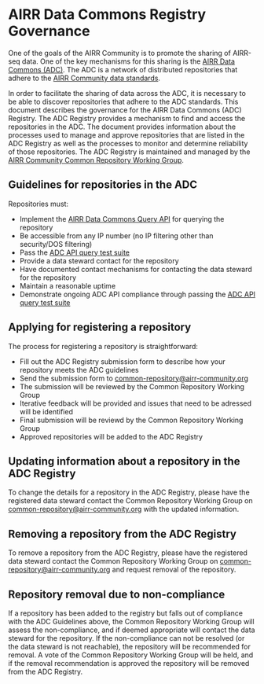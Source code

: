 # AIRR Data Commons Registry Governance

One of the goals of the AIRR Community is to promote the sharing of AIRR-seq data. One of the
key mechanisms for this sharing is the [AIRR Data Commons (ADC)](https://docs.airr-community.org/en/latest/adc/adc.html).
The ADC is a network of distributed repositories that adhere to the [AIRR Community data
standards](https://docs.airr-community.org/en/latest/standards/overview.html).

In order to facilitate the sharing of data across the ADC, it is necessary to be able to discover repositories
that adhere to the ADC standards. This document describes the governance for the AIRR Data Commons (ADC) Registry. 
The ADC Registry provides a mechanism to find and access the repositories in the ADC.
The document provides information about the processes used to manage and approve repositories that
are listed in the ADC Registry as well as the processes to monitor and determine reliability
of those repositories. The ADC Registry is maintained and managed by the [AIRR Community 
Common Repository Working Group](https://www.antibodysociety.org/the-airr-community/airr-working-groups/repository/).

## Guidelines for repositories in the ADC

Repositories must:
- Implement the [AIRR Data Commons Query API](https://docs.airr-community.org/en/latest/api/adc_api_overview.html) for querying the repository
- Be accessible from any IP number (no IP filtering other than security/DOS filtering)
- Pass the [ADC API query test suite](https://github.com/airr-community/adc-api-tests)
- Provide a data steward contact for the repository
- Have documented contact mechanisms for contacting the data steward for the repository
- Maintain a reasonable uptime
- Demonstrate ongoing ADC API compliance through passing the [ADC API query test suite](https://github.com/airr-community/adc-api-tests)

## Applying for registering a repository

The process for registering a repository is straightforward:

- Fill out the ADC Registry submission form to describe how your repository meets the ADC guidelines
- Send the submission form to common-repository@airr-community.org
- The submission will be reviewed by the Common Repository Working Group
- Iterative feedback will be provided and issues that need to be adressed will be identified
- Final submission will be reviewd by the Common Repository Working Group
- Approved repositories will be added to the ADC Registry

## Updating information about a repository in the ADC Registry

To change the details for a repository in the ADC Registry, please have the registered data steward contact the
Common Repository Working Group on common-repository@airr-community.org with the updated information.

## Removing a repository from the ADC Registry

To remove a repository from the ADC Registry, please have the registered data steward contact the
Common Repository Working Group on common-repository@airr-community.org and request removal of the
repository.

## Repository removal due to non-compliance

If a repository has been added to the registry but falls out of compliance with the ADC Guidelines above,
the Common Repository Working Group will assess the non-compliance, and if deemed appropriate will contact
the data steward for the repository. If the non-compliance can not be resolved (or the data steward is not
reachable), the repository will be
recommended for removal. A vote of the Common Repository Working Group will be held, and if the removal
recommendation is approved the repository will be removed from the ADC Registry.


